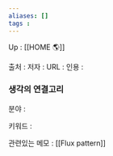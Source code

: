 ```yaml
---
aliases: []
tags : 
---
```

Up : [[HOME 🌎]]

출처 :
저자 :
URL : 
인용 : 


### 생각의 연결고리
분야 :

키워드 :

관련있는 메모 : [[Flux pattern]]
